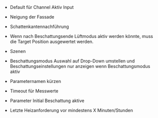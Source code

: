 - Default für Channel Aktiv Input
- Neigung der Fassade
- Schattenkantennachführung


- Wenn nach Beschattungsende Lüftmodus aktiv werden könnte, muss die Target Position ausgewertet werden.
- Szenen 

- Beschattungsmodus Auswahl auf Drop-Down umstellen und Beschattungseinstellungen nur anzeigen wenn Beschattungsmodus aktiv
- Parameternamen kürzen

- Timeout für Messwerte
- Parameter Initial Beschattung aktive
- Letzte Heizanforderung vor mindestens X Minuten/Stunden
